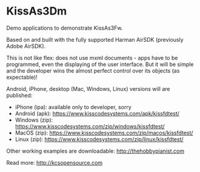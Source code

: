 # KissAs3Dm
Demo applications to demonstrate KissAs3Fw.

Based on and built with the fully supported Harman AirSDK (previously Adobe AirSDK).

This is not like flex: does not use mxml documents - apps have to be programmed, even the displaying of the user interface.
But it will be simple and the developer wins the almost perfect control over its objects (as expectable)!

Android, iPhone, desktop (Mac, Windows, Linux) versions will are published:
- iPhone (ipa): available only to developer, sorry
- Android (apk): https://www.kisscodesystems.com/apk/kissfdtest/
- Windows (zip): https://www.kisscodesystems.com/zip/windows/kissfdtest/
- MacOS (zip): https://www.kisscodesystems.com/zip/macos/kissfdtest/
- Linux (zip): https://www.kisscodesystems.com/zip/linux/kissfdtest/

Other working examples are downloadable: http://thehobbypianist.com

Read more: http://kcsopensource.com
